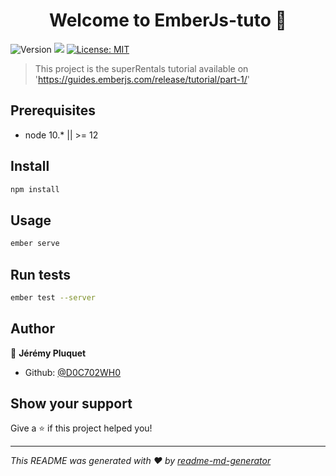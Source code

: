 <h1 align="center">Welcome to EmberJs-tuto 👋</h1>
<p>
  <img alt="Version" src="https://img.shields.io/badge/version-0.0.0-blue.svg?cacheSeconds=2592000" />
  <img src="https://img.shields.io/badge/node-10.*%20%7C%7C%20%3E%3D%2012-blue.svg" />
  <a href="#" target="_blank">
    <img alt="License: MIT" src="https://img.shields.io/badge/License-MIT-yellow.svg" />
  </a>
</p>

> This project is the superRentals tutorial available on 'https://guides.emberjs.com/release/tutorial/part-1/'  

## Prerequisites

- node 10.* || >= 12

## Install

```sh
npm install
```

## Usage

```sh
ember serve
```

## Run tests

```sh
ember test --server
```

## Author

👤 **Jérémy Pluquet**

* Github: [@D0C702WH0](https://github.com/D0C702WH0)

## Show your support

Give a ⭐️ if this project helped you!

***
_This README was generated with ❤️ by [readme-md-generator](https://github.com/kefranabg/readme-md-generator)_